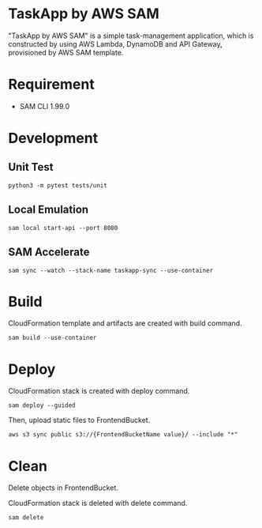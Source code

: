 # TaskApp by AWS SAM
"TaskApp by AWS SAM" is a simple task-management application,
which is constructed by using AWS Lambda, DynamoDB and API Gateway,  provisioned by AWS SAM template.

# Requirement
* SAM CLI 1.99.0

# Development
## Unit Test
```
python3 -m pytest tests/unit
```

## Local Emulation
```
sam local start-api --port 8080
```

## SAM Accelerate
```
sam sync --watch --stack-name taskapp-sync --use-container
```

# Build
CloudFormation template and artifacts are created with build command.
```
sam build --use-container
```

# Deploy
CloudFormation stack is created with deploy command.
```
sam deploy --guided
```
Then, upload static files to FrontendBucket.
```
aws s3 sync public s3://{FrontendBucketName value}/ --include "*"
```

# Clean
Delete objects in FrontendBucket.

CloudFormation stack is deleted with delete command.
```
sam delete
```
